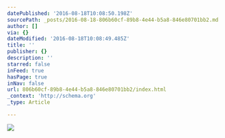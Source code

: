 ```yaml
---
datePublished: '2016-08-18T10:08:50.198Z'
sourcePath: _posts/2016-08-18-806b60cf-89b8-4e44-b5a8-846e80701bb2.md
author: []
via: {}
dateModified: '2016-08-18T10:08:49.485Z'
title: ''
publisher: {}
description: ''
starred: false
inFeed: true
hasPage: true
inNav: false
url: 806b60cf-89b8-4e44-b5a8-846e80701bb2/index.html
_context: 'http://schema.org'
_type: Article

---
```

![](https://the-grid-user-content.s3-us-west-2.amazonaws.com/a3937371-11bd-4c8b-bbcc-e07c5bcf2365.png)